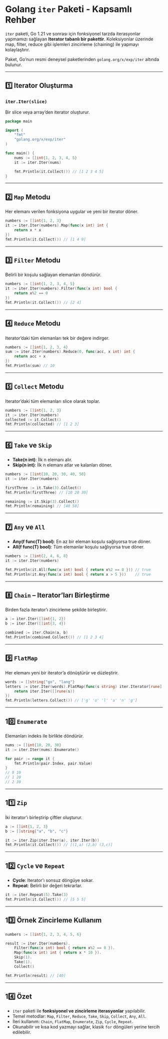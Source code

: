 # Golang `iter` Paketi - Kapsamlı Rehber

`iter` paketi, Go 1.21 ve sonrası için fonksiyonel tarzda iterasyonlar yapmamızı sağlayan **Iterator tabanlı bir pakettir**. Koleksiyonlar üzerinde map, filter, reduce gibi işlemleri zincirleme (chaining) ile yapmayı kolaylaştırır.

Paket, Go’nun resmi deneysel paketlerinden `golang.org/x/exp/iter` altında bulunur.

---

## 1️⃣ Iterator Oluşturma

### `iter.Iter(slice)`  
Bir slice veya array’den iterator oluşturur.

```go
package main

import (
    "fmt"
    "golang.org/x/exp/iter"
)

func main() {
    nums := []int{1, 2, 3, 4, 5}
    it := iter.Iter(nums)

    fmt.Println(it.Collect()) // [1 2 3 4 5]
}
```

---

## 2️⃣ `Map` Metodu

Her elemanı verilen fonksiyona uygular ve yeni bir iterator döner.

```go
numbers := []int{1, 2, 3}
it := iter.Iter(numbers).Map(func(x int) int {
    return x * x
})
fmt.Println(it.Collect()) // [1 4 9]
```

---

## 3️⃣ `Filter` Metodu

Belirli bir koşulu sağlayan elemanları döndürür.

```go
numbers := []int{1, 2, 3, 4, 5}
it := iter.Iter(numbers).Filter(func(x int) bool {
    return x%2 == 0
})
fmt.Println(it.Collect()) // [2 4]
```

---

## 4️⃣ `Reduce` Metodu

Iterator’daki tüm elemanları tek bir değere indirger.

```go
numbers := []int{1, 2, 3, 4}
sum := iter.Iter(numbers).Reduce(0, func(acc, x int) int {
    return acc + x
})
fmt.Println(sum) // 10
```

---

## 5️⃣ `Collect` Metodu

Iterator’daki tüm elemanları slice olarak toplar.

```go
numbers := []int{1, 2, 3}
it := iter.Iter(numbers)
collected := it.Collect()
fmt.Println(collected) // [1 2 3]
```

---

## 6️⃣ `Take` ve `Skip`

- **Take(n int)**: İlk n elemanı alır.  
- **Skip(n int)**: İlk n elemanı atlar ve kalanları döner.

```go
numbers := []int{10, 20, 30, 40, 50}
it := iter.Iter(numbers)

firstThree := it.Take(3).Collect()
fmt.Println(firstThree) // [10 20 30]

remaining := it.Skip(3).Collect()
fmt.Println(remaining) // [40 50]
```

---

## 7️⃣ `Any` ve `All`

- **Any(f func(T) bool)**: En az bir eleman koşulu sağlıyorsa true döner.  
- **All(f func(T) bool)**: Tüm elemanlar koşulu sağlıyorsa true döner.

```go
numbers := []int{2, 4, 6, 8}
it := iter.Iter(numbers)

fmt.Println(it.All(func(x int) bool { return x%2 == 0 })) // true
fmt.Println(it.Any(func(x int) bool { return x > 5 }))    // true
```

---

## 8️⃣ `Chain` – Iterator’ları Birleştirme

Birden fazla iterator’ı zincirleme şekilde birleştirir.

```go
a := iter.Iter([]int{1, 2})
b := iter.Iter([]int{3, 4})

combined := iter.Chain(a, b)
fmt.Println(combined.Collect()) // [1 2 3 4]
```

---

## 9️⃣ `FlatMap`

Her elemanı yeni bir iterator’a dönüştürür ve düzleştirir.

```go
words := []string{"go", "lang"}
letters := iter.Iter(words).FlatMap(func(s string) iter.Iterator[rune] {
    return iter.Iter([]rune(s))
})
fmt.Println(letters.Collect()) // ['g' 'o' 'l' 'a' 'n' 'g']
```

---

## 10️⃣ `Enumerate`

Elemanları indeks ile birlikte döndürür.

```go
nums := []int{10, 20, 30}
it := iter.Iter(nums).Enumerate()

for pair := range it {
    fmt.Println(pair.Index, pair.Value)
}
// 0 10
// 1 20
// 2 30
```

---

## 11️⃣ `Zip`

İki iterator’ı birleştirip çiftler oluşturur.

```go
a := []int{1, 2, 3}
b := []string{"a", "b", "c"}

it := iter.Zip(iter.Iter(a), iter.Iter(b))
fmt.Println(it.Collect()) // [(1,a) (2,b) (3,c)]
```

---

## 12️⃣ `Cycle` ve `Repeat`

- **Cycle**: Iterator’ı sonsuz döngüye sokar.  
- **Repeat**: Belirli bir değeri tekrarlar.

```go
it := iter.Repeat(5).Take(3)
fmt.Println(it.Collect()) // [5 5 5]
```

---

## 13️⃣ Örnek Zincirleme Kullanım

```go
numbers := []int{1, 2, 3, 4, 5, 6}

result := iter.Iter(numbers).
    Filter(func(x int) bool { return x%2 == 0 }).
    Map(func(x int) int { return x * 10 }).
    Skip(1).
    Take(1).
    Collect()

fmt.Println(result) // [40]
```

---

## 14️⃣ Özet

- `iter` paketi ile **fonksiyonel ve zincirleme iterasyonlar** yapılabilir.  
- Temel metodlar: `Map`, `Filter`, `Reduce`, `Take`, `Skip`, `Collect`, `Any`, `All`.  
- İleri kullanım: `Chain`, `FlatMap`, `Enumerate`, `Zip`, `Cycle`, `Repeat`.  
- Okunabilir ve kısa kod yazmayı sağlar, klasik `for` döngüleri yerine tercih edilebilir.

